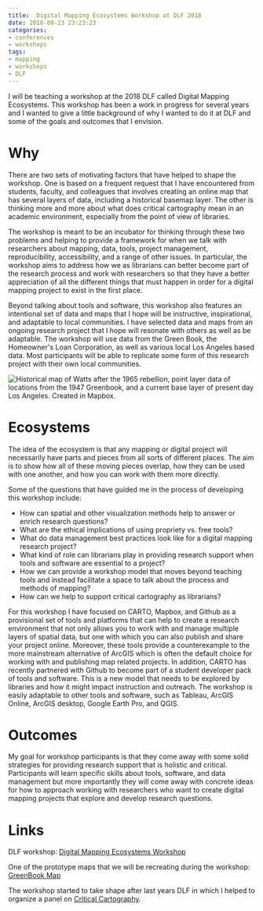 ```yaml
---
title:  Digital Mapping Ecosystems Workshop at DLF 2018 
date: 2018-08-23 23:23:23
categories: 
- conferences
- workshops
tags:
- mapping
- workshops
- DLF
---
```


I will be teaching a workshop at the 2018 DLF called Digital Mapping Ecosystems. This workshop has been a work in progress for several years and I wanted to give a little background of why I wanted to do it at DLF and some of the goals and outcomes that I envision.

# Why
There are two sets of motivating factors that have helped to shape the workshop. One is based on a frequent request that I have encountered from students, faculty, and colleagues that involves creating an online map that has several layers of data, including a historical basemap layer. The other is thinking more and more about what does critical cartography mean in an academic environment, especially from the point of view of libraries.
 
The workshop is meant to be an incubator for thinking through these two problems and helping to provide a framework for when we talk with researchers about mapping, data, tools, project management, reproducibility, accessibility, and a range of other issues. In particular, the workshop aims to address how we as librarians can better become part of the research process and work with researchers so that they have a better appreciation of all the different things that must happen in order for a digital mapping project to exist in the first place.

Beyond talking about tools and software, this workshop also features an intentional set of data and maps that I hope will be instructive, inspirational, and adaptable to local communities. I have selected data and maps from an ongoing research project that I hope will resonate with others as well as be adaptable. The workshop will use data from the Green Book, the Homeowner's Loan Corporation, as well as various local Los Angeles based data. Most participants will be able to replicate some form of this research project with their own local communities. 

![Historical map of Watts after the 1965 rebellion, point layer data of locations from the 1947 Greenbook, and a current base layer of present day Los Angeles. Created in Mapbox.](/hi/assets/images/layermapexample.jpeg "Historical map of Watts after the 1965 rebellion, point layer data of locations from the 1947 Greenbook, and a current base layer of present day Los Angeles. Created in Mapbox.")

# Ecosystems
The idea of the ecosystem is that any mapping or digital project will necessarily have parts and pieces from all sorts of different places. The aim is to show how all of these moving pieces overlap, how they can be used with one another, and how you can work with them more directly. 

Some of the questions that have guided me in the process of developing this workshop include:
* How can spatial and other visualization methods help to answer or enrich research questions?
* What are the ethical implications of using propriety vs. free tools? 
* What do data management best practices look like for a digital mapping research project?
* What kind of role can librarians play in providing research support when tools and software are essential to a project?
* How we can provide a workshop model that moves beyond teaching tools and instead facilitate a space to talk about the process and methods of mapping?
* How can we help to support critical cartography as librarians?
 
For this workshop I have focused on CARTO, Mapbox, and Github as a provisional set of tools and platforms that can help to create a research environment that not only allows you to work with and manage multiple layers of spatial data, but one with which you can also publish and share your project online. Moreover, these tools provide a counterexample to the more mainstream alternative of ArcGIS which is often the default choice for working with and publishing map related projects. In addition, CARTO has recently partnered with Github to become part of a student developer pack of tools and software. This is a new model that needs to be explored by libraries and how it might impact instruction and outreach. The workshop is easily adaptable to other tools and software, such as Tableau, ArcGIS Online, ArcGIS desktop, Google Earth Pro, and QGIS. 

# Outcomes

My goal for workshop participants is that they come away with some solid strategies for providing research support that is holistic and critical. Participants will learn specific skills about tools, software, and data management but more importantly they will come away with concrete ideas for how to approach working with researchers who want to create digital mapping projects that explore and develop research questions. 

# Links
DLF workshop: [Digital Mapping Ecosystems Workshop](https://dlfforum2018.sched.com/event/FVCM)

One of the prototype maps that we will be recreating during the workshop: [GreenBook Map](https://cartorutkowski.carto.com/builder/5bbac628-f4c2-4a56-9574-ba0f6ef2430d/embed)

The workshop started to take shape after last years DLF in which I helped to organize a panel on [Critical Cartography](https://dlfforum2017.sched.com/event/Bzsk/t3b-critical-cartography-across-the-digital-library). 


